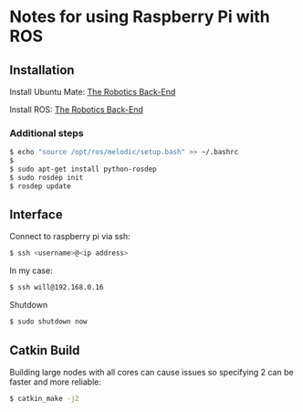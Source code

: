 # Notes for using Raspberry Pi with ROS

## Installation
Install Ubuntu Mate: [The Robotics Back-End](https://roboticsbackend.com/install-ubuntu-mate-18-04-on-raspberry-pi-3-b/)

Install ROS: [The Robotics Back-End](https://roboticsbackend.com/install-ros-on-raspberry-pi-3/)

### Additional steps
```bash
$ echo "source /opt/ros/melodic/setup.bash" >> ~/.bashrc
$ 
$ sudo apt-get install python-rosdep
$ sudo rosdep init
$ rosdep update
```

## Interface
Connect to raspberry pi via ssh:
```bash
$ ssh <username>@<ip address>
```
In my case:
```bash
$ ssh will@192.168.0.16
```

Shutdown
```bash
$ sudo shutdown now
```

## Catkin Build
Building large nodes with all cores can cause issues so specifying 2 can be faster and more reliable:
```bash
$ catkin_make -j2
```